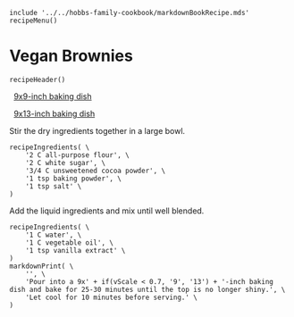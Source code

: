 ~~~ markdown-script
include '../../hobbs-family-cookbook/markdownBookRecipe.mds'
recipeMenu()
~~~

# Vegan Brownies

~~~ markdown-script
recipeHeader()
~~~

  [9x9-inch baking dish](#var.vCategory='Desserts'&var.vScale=0.67)

  [9x13-inch baking dish](#var.vCategory='Desserts'&var.vScale=1)

Stir the dry ingredients together in a large bowl.

~~~ markdown-script
recipeIngredients( \
    '2 C all-purpose flour', \
    '2 C white sugar', \
    '3/4 C unsweetened cocoa powder', \
    '1 tsp baking powder', \
    '1 tsp salt' \
)
~~~

Add the liquid ingredients and mix until well blended.

~~~ markdown-script
recipeIngredients( \
    '1 C water', \
    '1 C vegetable oil', \
    '1 tsp vanilla extract' \
)
markdownPrint( \
    '', \
    'Pour into a 9x' + if(vScale < 0.7, '9', '13') + '-inch baking dish and bake for 25-30 minutes until the top is no longer shiny.', \
    'Let cool for 10 minutes before serving.' \
)
~~~
